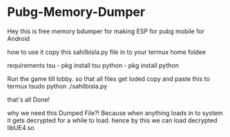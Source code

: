 # Pubg-Memory-Dumper
Hey this is free memory bdumper for making ESP for pubg mobile for Android

how to use it
copy this sahilbisla.py file in to your termux home foldee

requirements
tsu - pkg install tsu
python - pkg install python

Run the game till lobby.  so that all files get loded
copy and paste this to termux
tsudo python ./sahilbisla.py

that's all Done!

why we need this Dumped File?!
Because when anything loads in to system it gets decrypted for a while to load. hence by this we can load decrypted libUE4.so
